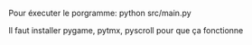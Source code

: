 Pour éxecuter le porgramme:
python src/main.py

Il faut installer pygame, pytmx, pyscroll pour que ça fonctionne
